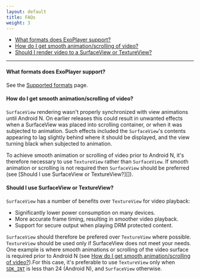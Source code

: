 ```yaml
---
layout: default
title: FAQs
weight: 3
---
```


* [What formats does ExoPlayer support?][]
* [How do I get smooth animation/scrolling of video?][]
* [Should I render video to a SurfaceView or TextureView?][]

---

#### What formats does ExoPlayer support? ####

See the [Supported formats][] page.

#### How do I get smooth animation/scrolling of video? ####

`SurfaceView` rendering wasn't properly synchronized with view animations until Android N. On
earlier releases this could result in unwanted effects when a SurfaceView was placed into scrolling
container, or when it was subjected to animation. Such effects included the `SurfaceView`'s contents
appearing to lag slightly behind where it should be displayed, and the view turning black when
subjected to animation.

To achieve smooth animation or scrolling of video prior to Android N, it's therefore necessary to
use `TextureView` rather than `SurfaceView`. If smooth animation or scrolling is not required then
`SurfaceView` should be preferred (see [Should I use SurfaceView or TextureView?][]).

#### Should I use SurfaceView or TextureView? ####

`SurfaceView` has a number of benefits over `TextureView` for video playback:

* Significantly lower power consumption on many devices.
* More accurate frame timing, resulting in smoother video playback.
* Support for secure output when playing DRM protected content.

`SurfaceView` should therefore be prefered over `TextureView` where possible. `TextureView` should
be used only if SurfaceView does not meet your needs. One example is where smooth animations or
scrolling of the video surface is required prior to Android N (see
[How do I get smooth animation/scrolling of video?][]).For this case, it's preferable to use
`TextureView` only when [`SDK_INT`][] is less than 24 (Android N), and `SurfaceView` otherwise.

[What formats does ExoPlayer support?]: #what-formats-does-exoplayer-support?
[How do I get smooth animation/scrolling of video?]: #how-do-i-get-smooth-animation/scrolling-of-video?
[Should I render video to a SurfaceView or TextureView?]: #should-i-use-surfaceview-or-textureview?
[Supported formats]: https://google.github.io/ExoPlayer/supported-formats.html
[`SDK_INT`]: https://developer.android.com/reference/android/os/Build.VERSION.html#SDK_INT
